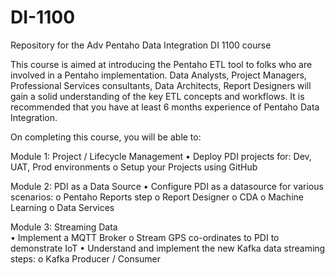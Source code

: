 # DI-1100
<p>Repository for the Adv Pentaho Data Integration DI 1100 course</p>

This course is aimed at introducing the Pentaho ETL tool to folks who are involved in a Pentaho implementation. Data Analysts, Project Managers, Professional Services consultants, Data Architects, Report Designers will gain a solid understanding of the key ETL concepts and workflows.
It is recommended that you have at least 6 months experience of Pentaho Data Integration.

On completing this course, you will be able to:

Module 1: Project / Lifecycle Management
•	Deploy PDI projects for: Dev, UAT, Prod environments
  o	Setup your Projects using GitHub
  
Module 2: PDI as a Data Source 
•	Configure PDI as a datasource for various scenarios:
  o	Pentaho Reports step
  o	Report Designer
  o	CDA
  o	Machine Learning
  o	Data Services
  
Module 3: Streaming Data  
•	Implement a MQTT Broker 
  o	Stream GPS co-ordinates to PDI to demonstrate IoT
•	Understand and implement the new Kafka data streaming steps:
  o	Kafka Producer /  Consumer
